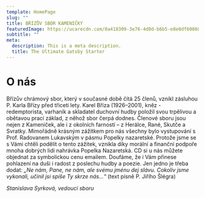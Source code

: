```yaml
---
template: HomePage
slug: ""
title: BŘÍZŮV SBOR KAMENIČKY
featuredImage: https://ucarecdn.com/0a418309-3e76-4d0d-b6b5-e8e0df60868c/-/crop/1500x580/0,318/-/preview/
subtitle: ""
meta:
  description: This is a meta description.
  title: The Ultimate Gatsby Starter
---
```

# O nás

Břízův chrámový sbor, který v současné době čítá 25 členů, vznikl zásluhou P. Karla Břízy před třiceti lety. Karel Bříza (1926–2001), kněz - redemptorista, varhaník a skladatel duchovní hudby položil svou trpělivou a obětavou prací základ, z něhož sbor čerpá dodnes. Členové sboru jsou nejen z Kameniček, ale i z okolních farností – z Herálce, Rané, Skutče a Svratky. Mimořádně krásným zážitkem pro nás všechny bylo vystupování s Prof. Radovanem Lukavským v pásmu Popelky nazaretské. Protože jsme se s Vámi chtěli podělit o tento zážitek, vznikla díky morální a finanční podpoře mnoha dobrých lidí nahrávka Popelka Nazaretská. CD si u nás můžete objednat za symbolickou cenu emailem. Doufáme, že i Vám přinese pohlazení na duši i radost z poslechu hudby a poezie. Jen jedno je třeba dodat: _„Ne nám, Pane, ne nám, ale svému jménu dej slávu. Cokoliv jsme vykonali, učinil jsi spíše Ty skrze nás...“_ (text písně P. Jiřího Šlégra)

_Stanislava Syrková, vedoucí sboru_